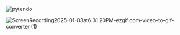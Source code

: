 ![pytendo](https://github.com/user-attachments/assets/528dc521-5386-4c9c-8d23-76f35f5c6a01)


![ScreenRecording2025-01-03at6 31 20PM-ezgif com-video-to-gif-converter (1)](https://github.com/user-attachments/assets/b6becf05-409e-4ccb-9727-c73e15c04187)
